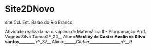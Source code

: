 # Site2DNovo
site
Col. Est. Barão do Rio Branco

Atividade realizada na disciplina de Matemática II - Programação
Prof. Vagnes Silva
Turma:2º_2D__
Aluno:____Weslley de Castro Azolin da Silva santos____________ nº_37__
Aluno:_______Cleber________________nº__9_
